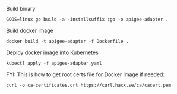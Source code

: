 Build binary

    GOOS=linux go build -a -installsuffix cgo -o apigee-adapter .
	
Build docker image

    docker build -t apigee-adapter -f Dockerfile .
	
Deploy docker image into Kubernetes

    kubectl apply -f apigee-adapter.yaml


FYI: This is how to get root certs file for Docker image if needed:

    curl -o ca-certificates.crt https://curl.haxx.se/ca/cacert.pem
